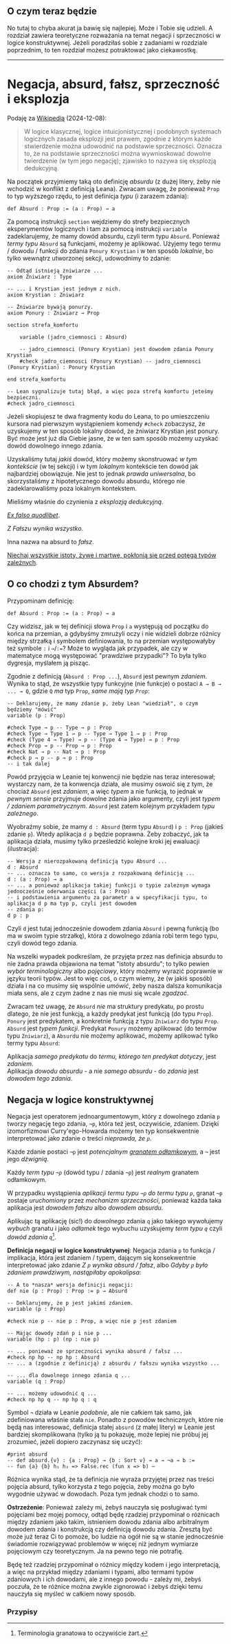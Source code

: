 ## O czym teraz będzie

No tutaj to chyba akurat ja bawię się najlepiej. Może i Tobie się udzieli. A rozdział zawiera
teoretyczne rozważania na temat negacji i sprzeczności w logice konstruktywnej. Jeżeli poradziłaś
sobie z zadaniami w rozdziale poprzednim, to ten rozdział możesz potraktować jako ciekawostkę.

<hr>

# Negacja, absurd, fałsz, sprzeczność i eksplozja

Podaję za
[Wikipedią](https://en-m-wikipedia-org.translate.goog/wiki/Principle_of_explosion?_x_tr_sl=en&_x_tr_tl=pl&_x_tr_hl=pl&_x_tr_pto=rq)
(2024-12-08):

> W logice klasycznej, logice intuicjonistycznej i podobnych systemach logicznych zasada eksplozji
> jest prawem, zgodnie z którym każde stwierdzenie można udowodnić na podstawie
> sprzeczności. Oznacza to, że na podstawie sprzeczności można wywnioskować dowolne twierdzenie (w
> tym jego negację); zjawisko to nazywa się eksplozją dedukcyjną.

Na początek przyjmiemy taką oto definicję *absurdu* (z dużej litery, żeby nie wchodzić w konflikt z
definicją Leana). Zwracam uwagę, że ponieważ `Prop` to typ wyższego rzędu, to jest definicja *typu*
(i zarazem zdania):

```lean
def Absurd : Prop := (a : Prop) → a
```

Za pomocą instrukcji `section` wejdziemy do strefy bezpiecznych eksperymentów logicznych i tam za
pomocą instrukcji `variable` zadeklarujemy, że mamy dowód absurdu, czyli term typu
`Absurd`. Ponieważ *termy typu* `Absurd` są funkcjami, możemy je aplikować. Użyjemy tego termu /
dowodu / funkcji do zdania `Ponury Krystian` i w ten sposób *lokalnie*, bo tylko wewnątrz utworzonej
sekcji, udowodnimy to zdanie:


```lean
-- Odtąd istnieją żniwiarze ...
axiom Zniwiarz : Type

-- ... i Krystian jest jednym z nich.
axiom Krystian : Zniwiarz

-- Żniwiarze bywają ponurzy.
axiom Ponury : Zniwiarz → Prop

section strefa_komfortu

    variable (jadro_ciemnosci : Absurd)

    -- jadro_ciemnosci (Ponury Krystian) jest dowodem zdania Ponury Krystian
    #check jadro_ciemnosci (Ponury Krystian) -- jadro_ciemnosci (Ponury Krystian) : Ponury Krystian

end strefa_komfortu

-- Lean sygnalizuje tutaj błąd, a więc poza strefą komfortu jeteśmy bezpieczni.
#check jadro_ciemnosci
```

Jeżeli skopiujesz te dwa fragmenty kodu do Leana, to po umieszczeniu kursora nad pierwszym
wystąpieniem komendy `#check` zobaczysz, że uzyskujemy w ten sposób lokalny dowód, że żniwiarz
Krystian jest ponury. Być może jest już dla Ciebie jasne, że w ten sam sposób możemy uzyskać dowód
dowolnego innego zdania.

Uzyskaliśmy tutaj *jakiś* dowód, który możemy skonstruować *w tym kontekście* (w tej sekcji) i w tym
*lokalnym* kontekście ten dowód jak najbardziej obowiązuje. Nie jest to jednak *prawda uniwersalna*,
bo skorzystaliśmy z hipotetycznego dowodu absurdu, którego nie zadeklarowaliśmy poza lokalnym
kontekstem. 

Mieliśmy właśnie do czynienia z *eksplozją dedukcyjną*.

[*Ex falso quodlibet*](https://xkcd.com/704/).

*Z Fałszu wynika wszystko.*

Inna nazwa na absurd to *fałsz*.

[Niechaj wszystkie istoty, żywe i martwe, pokłonią się przed potęgą typów
zależnych](https://www.youtube.com/watch?v=Nrz250ryvr8).

## O co chodzi z tym Absurdem?

Przypominam definicję:

```lean
def Absurd : Prop := (a : Prop) → a
```

Czy widzisz, jak w tej definicji słowa `Prop` i `a` występują od początku do końca na przemian, a
gdybyśmy zmrużyli oczy i nie widzieli dobrze różnicy między strzałką i symbolem definiowania, to na
przemian występowałyby też symbole `:` i `→`/`:=`? Może to wygląda jak przypadek, ale czy w
matematyce mogą występować "prawdziwe przypadki"? To była tylko dygresja, myślałem ją pisząc.

Zgodnie z definicją (`Absurd : Prop ...`), `Absurd` jest pewnym *zdaniem*. Wynika to stąd, że
wszystkie typy funkcyjne (nie funkcje) o postaci `A → B → ... → Q`, gdzie `Q` *ma* typ `Prop`, *same
mają typ `Prop`*:

```lean
-- Deklarujemy, że mamy zdanie p, żeby Lean "wiedział", o czym będziemy "mówić"
variable (p : Prop)

#check Type → p -- Type → p : Prop
#check Type → Type 1 → p -- Type → Type 1 → p : Prop
#check (Type 4 → Type) → p -- (Type 4 → Type) → p : Prop
#check Prop → p -- Prop → p : Prop
#check Nat → p -- Nat → p : Prop
#check p → p -- p → p : Prop
-- i tak dalej
```

Powód przyjęcia w Leanie tej konwencji nie będzie nas teraz interesował; wystarczy nam, że ta konwencja
działa, ale musimy oswoić się z tym, że chociaż `Absurd` jest *zdaniem*, a więc *typem* a nie
funkcją, to jednak *w pewnym sensie* przyjmuje dowolne zdania jako argumenty, czyli jest *typem /
zdaniem parametrycznym*. `Absurd` jest zatem kolejnym przykładem *typu zależnego*.

Wyobraźmy sobie, że mamy `d : Absurd` (term typu `Absurd`) i `p : Prop` (jakieś zdanie `p`). Wtedy
aplikacja `d p` będzie poprawna. Żeby zobaczyć, jak ta aplikacja działa, musimy tylko prześledzić
kolejne kroki jej ewaluacji (ilustracja):

```lean
-- Wersja z nierozpakowaną definicją typu Absurd ...
d : Absurd
-- ... oznacza to samo, co wersja z rozpakowaną definicją ...
d : (a : Prop) → a
-- ... a ponieważ aplikacja takiej funkcji o typie zależnym wymaga jednocześnie oderwania części (a : Prop)
-- i podstawienia argumentu za parametr a w specyfikacji typu, to aplikacja d p ma typ p, czyli jest dowodem
-- zdania p:
d p : p
```

Czyli `d` jest tutaj jednocześnie dowodem zdania `Absurd` i pewną funkcją (bo ma w swoim typie
strzałkę), która z dowolnego zdania robi term tego typu, czyli dowód tego zdania.

Na wszelki wypadek podkreślam, że przyjęta przez nas definicja absurdu to nie żadna prawda objawiona
na temat "istoty absurdu"; to tylko pewien *wybór terminologiczny* albo *pojęciowy*, który możemy
wyrazić poprawnie w języku teorii typów. Jest to więc coś, o czym wiemy, że (w jakiś sposób) działa
i na co musimy się wspólnie *umówić*, żeby nasza dalsza komunikacja miała sens, ale z czym żadne z
nas nie musi się wcale *zgadzać*.

Zwracam też uwagę, że `Absurd` *nie* ma struktury predykatu, po prostu dlatego, że nie jest funkcją,
a każdy predykat jest funkcją (do typu `Prop`). `Ponury` jest predykatem, a konkretnie funkcją z
typu `Zniwiarz` do typu `Prop`. `Absurd` jest *typem funkcji*. Predykat `Ponury` możemy aplikować
(do termów typu `Zniwiarz`), a `Absurd`u nie możemy aplikować, możemy aplikować tylko termy typu
`Absurd`:

Aplikacja *samego predykatu* do *termu, którego ten predykat dotyczy*, jest *zdaniem*.<br>Aplikacja
*dowodu absurdu* - a nie *samego absurdu* - do *zdania* jest *dowodem tego zdania*.

## Negacja w logice konstruktywnej

Negacja jest operatorem jednoargumentowym, który z dowolnego zdania `p` tworzy negację tego zdania,
`¬p`, która też jest, oczywiście, zdaniem. Dzięki izomorfizmowi Curry'ego-Howarda możemy ten typ
konsekwentnie interpretować jako zdanie o treści *nieprawda, że `p`*.

Każde zdanie postaci `¬p` jest *potencjalnym* [*granatem
odłamkowym*](https://pl.wikipedia.org/wiki/Granat_od%C5%82amkowy), a `¬` jest jego *dźwignią*.

Każdy *term typu `¬p`* (dowód typu / zdania `¬p`) jest *realnym* granatem odłamkowym. 

W przypadku wystąpienia *aplikacji termu typu `¬p` do termu typu `p`*, granat `¬p` zostaje
*uruchomiony* przez *mechanizm sprzeczności*, ponieważ każda taka aplikacja jest *dowodem fałszu*
albo *dowodem absurdu*.

Aplikując tą aplikację (sic!) do *dowolnego* zdania `q` jako takiego wywołujemy *wybuch* granatu i
jako *odłamek* tego wybuchu uzyskujemy *term typu `q`* czyli *dowód zdania `q`*[^1].

**Definicja negacji w logice konstruktywnej**: Negacja zdania `p` to funkcja / implikacja, która
jest zdaniem / typem, dającym się konsekwentnie interpretować jako zdanie *Z `p` wynika absurd /
fałsz*, albo *Gdyby `p` było zdaniem prawdziwym, nastąpiłaby apokalipsa*:

```lean
-- A to *nasza* wersja definicji negacji:
def nie (p : Prop) : Prop := p → Absurd

-- Deklarujemy, że p jest jakimś zdaniem.
variable (p : Prop)

#check nie p -- nie p : Prop, a więc nie p jest zdaniem

-- Mając dowody zdań p i nie p ...
variable (hp : p) (np : nie p)

-- ... ponieważ ze sprzeczności wynika absurd / fałsz ...
#check np hp -- np hp : Absurd
-- ... a (zgodnie z definicją) z absurdu / fałszu wynika wszystko ...

-- ... dla dowolnego innego zdania q ...
variable (q : Prop)

-- ... możemy udowodnić q ...
#check np hp q -- np hp q : q
```

Symbol `¬` działa w Leanie *podobnie*, ale nie całkiem tak samo, jak zdefiniowana właśnie stała
`nie`. Ponadto z powodów technicznych, które nie będą nas interesować, definicja stałej `absurd` (z
małej litery) w Leanie jest bardziej skomplikowana (tylko ją tu pokazuję, może lepiej nie próbuj jej
zrozumieć, jeżeli dopiero zaczynasz się uczyć):

```lean
#print absurd
-- def absurd.{v} : {a : Prop} → {b : Sort v} → a → ¬a → b :=
-- fun {a} {b} h₁ h₂ => False.rec (fun x => b) ⋯
```

Różnica wynika stąd, że ta definicja nie wyraża przyjętej przez nas treści pojęcia absurd, tylko
korzysta z tego pojęcia, żeby można go było wygodnie używać w dowodach. Poza tym jednak chodzi o to
samo.

**Ostrzeżenie**: Ponieważ zależy mi, żebyś nauczyła się posługiwać tymi pojęciami bez mojej pomocy,
odtąd będę rzadziej przypominał o różnicach między zdaniem jako takim, istnieniem dowodu zdania albo
arbitralnym dowodem zdania i konstrukcją czy definicją dowodu zdania. Zresztą być może już teraz Ci
to pomoże, bo ludzie na ogół nie są w stanie jednocześnie świadomie rozwiązywać problemów w więcej
niż jednym wymiarze pojęciowym czy teoretycznym. Ja na pewno tego nie potrafię.

Będę też rzadziej przypominał o różnicy między kodem i jego interpretacją, a więc na przykład między
zdaniami i typami, albo termami typów zdaniowych i ich dowodami, ale z innego powodu - zależy mi,
żebyś poczuła, że te różnice można zwykle zignorować i żebyś dzięki temu nauczyła się myśleć w
całkiem nowy sposób.

### Przypisy

[^1]: Terminologia granatowa to oczywiście żart.
